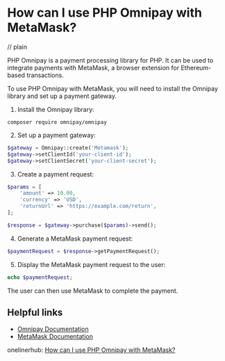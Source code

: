 # How can I use PHP Omnipay with MetaMask?
// plain

PHP Omnipay is a payment processing library for PHP. It can be used to integrate payments with MetaMask, a browser extension for Ethereum-based transactions.

To use PHP Omnipay with MetaMask, you will need to install the Omnipay library and set up a payment gateway.

1. Install the Omnipay library:

```
composer require omnipay/omnipay
```

2. Set up a payment gateway:

```php
$gateway = Omnipay::create('Metamask');
$gateway->setClientId('your-client-id');
$gateway->setClientSecret('your-client-secret');
```

3. Create a payment request:

```php
$params = [
    'amount' => 10.00,
    'currency' => 'USD',
    'returnUrl' => 'https://example.com/return',
];

$response = $gateway->purchase($params)->send();
```

4. Generate a MetaMask payment request:

```php
$paymentRequest = $response->getPaymentRequest();
```

5. Display the MetaMask payment request to the user:

```php
echo $paymentRequest;
```

The user can then use MetaMask to complete the payment.

## Helpful links
- [Omnipay Documentation](https://omnipay.thephpleague.com/docs/)
- [MetaMask Documentation](https://metamask.github.io/metamask-docs/)

onelinerhub: [How can I use PHP Omnipay with MetaMask?](https://onelinerhub.com/php-omnipay/how-can-i-use-php-omnipay-with-metamask)